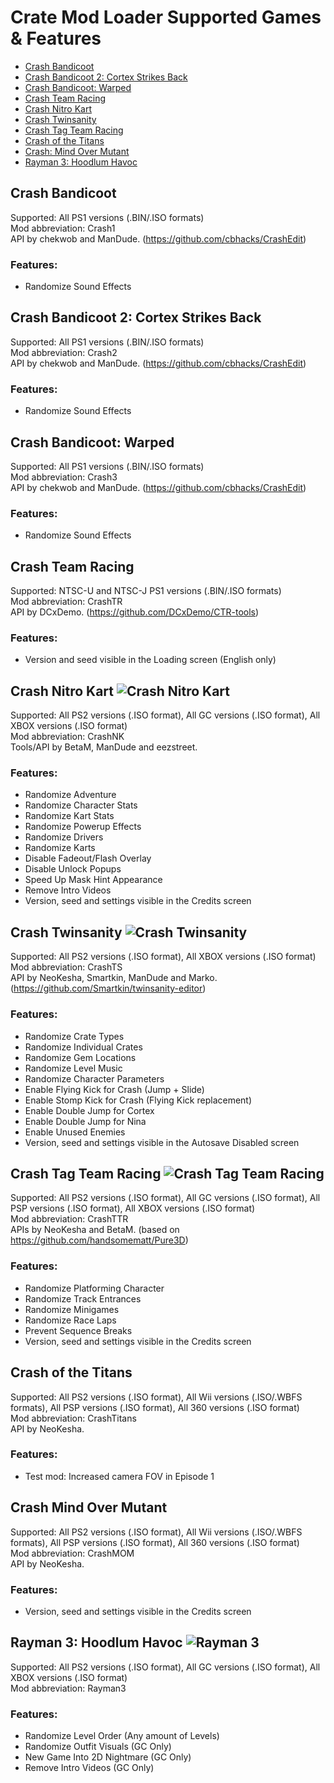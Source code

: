 # Crate Mod Loader Supported Games & Features

* [Crash Bandicoot](../master/GAMES.md#crash-bandicoot)
* [Crash Bandicoot 2: Cortex Strikes Back](../master/GAMES.md#crash-bandicoot-2-cortex-strikes-back)
* [Crash Bandicoot: Warped](../master/GAMES.md#crash-bandicoot-warped)
* [Crash Team Racing](../master/GAMES.md#crash-team-racing)
* [Crash Nitro Kart](../master/GAMES.md#crash-nitro-kart-)
* [Crash Twinsanity](../master/GAMES.md#crash-twinsanity-)
* [Crash Tag Team Racing](../master/GAMES.md#crash-tag-team-racing-)
* [Crash of the Titans](../master/GAMES.md#crash-of-the-titans)
* [Crash: Mind Over Mutant](../master/GAMES.md#crash-mind-over-mutant)
* [Rayman 3: Hoodlum Havoc](../master/GAMES.md#rayman-3-hoodlum-havoc-)
  
## Crash Bandicoot
Supported: All PS1 versions (.BIN/.ISO formats)  
Mod abbreviation: Crash1  
API by chekwob and ManDude. (https://github.com/cbhacks/CrashEdit)  
### Features:  
- Randomize Sound Effects  
  
## Crash Bandicoot 2: Cortex Strikes Back
Supported: All PS1 versions (.BIN/.ISO formats)  
Mod abbreviation: Crash2  
API by chekwob and ManDude. (https://github.com/cbhacks/CrashEdit)  
### Features:  
- Randomize Sound Effects  
  
## Crash Bandicoot: Warped
Supported: All PS1 versions (.BIN/.ISO formats)  
Mod abbreviation: Crash3  
API by chekwob and ManDude. (https://github.com/cbhacks/CrashEdit)  
### Features:  
- Randomize Sound Effects  
  
## Crash Team Racing
Supported: NTSC-U and NTSC-J PS1 versions (.BIN/.ISO formats)  
Mod abbreviation: CrashTR  
API by DCxDemo. (https://github.com/DCxDemo/CTR-tools)  
### Features:  
- Version and seed visible in the Loading screen (English only)  
  
## Crash Nitro Kart ![Crash Nitro Kart](../master/CrateModLoader/Resources/icon_cnk.png "Crash Nitro Kart")
Supported: All PS2 versions (.ISO format), All GC versions (.ISO format), All XBOX versions (.ISO format)  
Mod abbreviation: CrashNK  
Tools/API by BetaM, ManDude and eezstreet.  
### Features:  
- Randomize Adventure  
- Randomize Character Stats
- Randomize Kart Stats
- Randomize Powerup Effects
- Randomize Drivers  
- Randomize Karts  
- Disable Fadeout/Flash Overlay
- Disable Unlock Popups
- Speed Up Mask Hint Appearance  
- Remove Intro Videos  
- Version, seed and settings visible in the Credits screen
  
## Crash Twinsanity ![Crash Twinsanity](../master/CrateModLoader/Resources/icon_twins.png "Crash Twinsanity")
Supported: All PS2 versions (.ISO format), All XBOX versions (.ISO format)    
Mod abbreviation: CrashTS  
API by NeoKesha, Smartkin, ManDude and Marko. (https://github.com/Smartkin/twinsanity-editor)  
### Features:  
- Randomize Crate Types  
- Randomize Individual Crates
- Randomize Gem Locations   
- Randomize Level Music  
- Randomize Character Parameters  
- Enable Flying Kick for Crash (Jump + Slide)  
- Enable Stomp Kick for Crash (Flying Kick replacement)  
- Enable Double Jump for Cortex  
- Enable Double Jump for Nina  
- Enable Unused Enemies  
- Version, seed and settings visible in the Autosave Disabled screen  
  
## Crash Tag Team Racing ![Crash Tag Team Racing](../master/CrateModLoader/Resources/icon_crash.png "Crash Tag Team Racing")
Supported: All PS2 versions (.ISO format), All GC versions (.ISO format), All PSP versions (.ISO format), All XBOX versions (.ISO format)  
Mod abbreviation: CrashTTR  
APIs by NeoKesha and BetaM. (based on https://github.com/handsomematt/Pure3D)  
### Features:  
- Randomize Platforming Character
- Randomize Track Entrances
- Randomize Minigames
- Randomize Race Laps
- Prevent Sequence Breaks
- Version, seed and settings visible in the Credits screen
  
## Crash of the Titans
Supported: All PS2 versions (.ISO format), All Wii versions (.ISO/.WBFS formats), All PSP versions (.ISO format), All 360 versions (.ISO format)    
Mod abbreviation: CrashTitans  
API by NeoKesha.  
### Features:   
- Test mod: Increased camera FOV in Episode 1  
  
## Crash Mind Over Mutant
Supported: All PS2 versions (.ISO format), All Wii versions (.ISO/.WBFS formats), All PSP versions (.ISO format), All 360 versions (.ISO format)   
Mod abbreviation: CrashMOM  
API by NeoKesha.  
### Features:    
- Version, seed and settings visible in the Credits screen  

## Rayman 3: Hoodlum Havoc ![Rayman 3](../master/CrateModLoader/Resources/icon_ray3.png "Rayman 3")
Supported: All PS2 versions (.ISO format), All GC versions (.ISO format), All XBOX versions (.ISO format)  
Mod abbreviation: Rayman3  
### Features:
- Randomize Level Order (Any amount of Levels)  
- Randomize Outfit Visuals (GC Only)  
- New Game Into 2D Nightmare (GC Only)  
- Remove Intro Videos (GC Only)  
